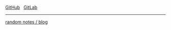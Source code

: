[GitHub](https://github.com/lukaw3d) &nbsp;
[GitLab](https://gitlab.com/lukaw3d)

<hr>

[random notes / blog](https://lukaw3d.github.io/random.html)
